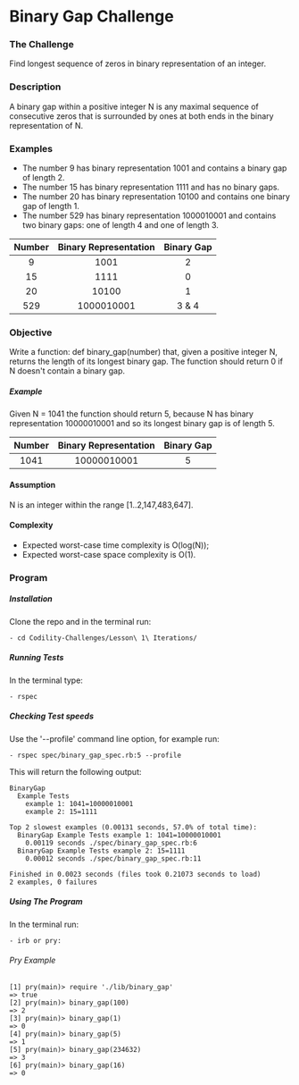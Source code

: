 # Binary Gap Challenge

### The Challenge

Find longest sequence of zeros in binary representation of an integer.

### Description

A binary gap within a positive integer N is any maximal sequence of consecutive zeros that is surrounded by ones at both ends in the binary representation of N.

### Examples

- The number 9 has binary representation 1001 and contains a binary gap of length 2.
- The number 15 has binary representation 1111 and has no binary gaps.
- The number 20 has binary representation 10100 and contains one binary gap of length 1.
- The number 529 has binary representation 1000010001 and contains two binary gaps: one of length 4 and one of length 3.

Number  | Binary Representation | Binary Gap
:-------------: | :------------------------------:	| :-------------: |
9 | 1001 | 2
15 | 1111 | 0
20 | 10100 | 1
529 | 1000010001 | 3 & 4

### Objective
Write a function: def binary_gap(number) that, given a positive integer N, returns the length of its longest binary gap. The function should return 0 if N doesn't contain a binary gap.

##### Example

Given N = 1041 the function should return 5, because N has binary representation 10000010001 and so its longest binary gap is of length 5.

Number  | Binary Representation | Binary Gap
:-------------: | :------------------------------:	| :-------------: |
1041 | 10000010001 | 5

#### Assumption

N is an integer within the range [1..2,147,483,647].

#### Complexity

- Expected worst-case time complexity is O(log(N));
- Expected worst-case space complexity is O(1).

### Program

##### Installation
Clone the repo and in the terminal run:
```
- cd Codility-Challenges/Lesson\ 1\ Iterations/
```

##### Running Tests
In the terminal type:
```
- rspec
```

##### Checking Test speeds
Use the '--profile' command line option, for example run:

```
- rspec spec/binary_gap_spec.rb:5 --profile
```

This will return the following output:

```
BinaryGap
  Example Tests
    example 1: 1041=10000010001
    example 2: 15=1111

Top 2 slowest examples (0.00131 seconds, 57.0% of total time):
  BinaryGap Example Tests example 1: 1041=10000010001
    0.00119 seconds ./spec/binary_gap_spec.rb:6
  BinaryGap Example Tests example 2: 15=1111
    0.00012 seconds ./spec/binary_gap_spec.rb:11

Finished in 0.0023 seconds (files took 0.21073 seconds to load)
2 examples, 0 failures
```

##### Using The Program
In the terminal run:

```
- irb or pry:
```

###### Pry Example
```
[1] pry(main)> require './lib/binary_gap'
=> true
[2] pry(main)> binary_gap(100)
=> 2
[3] pry(main)> binary_gap(1)
=> 0
[4] pry(main)> binary_gap(5)
=> 1
[5] pry(main)> binary_gap(234632)
=> 3
[6] pry(main)> binary_gap(16)
=> 0
 ```
